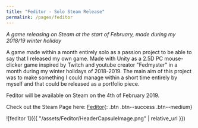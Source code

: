 ```yaml
---
title: "Feditor - Solo Steam Release"
permalink: /pages/feditor
---
```


*A game releasing on Steam at the start of February, made during my 2018/19 winter holiday*

A game made within a month entirely solo as a passion project to be able to say that I released my own game. Made with Unity as a 2.5D PC mouse-clicker game inspired by Twitch and youtube creator "Fedmyster" in a month during my winter holidays of 2018-2019. The main aim of this project was to make something I could manage within a short time entirely by myself and that could be released as a portfolio piece. 

Feditor will be available on Steam on the 4th of February 2019.

Check out the Steam Page here: [Feditor]({{"https://store.steampowered.com/app/1013360/Feditor/"}}){: .btn .btn--success .btn--medium} 

![feditor 1]({{ "/assets/Feditor/HeaderCapsuleImage.png" | relative_url }})
